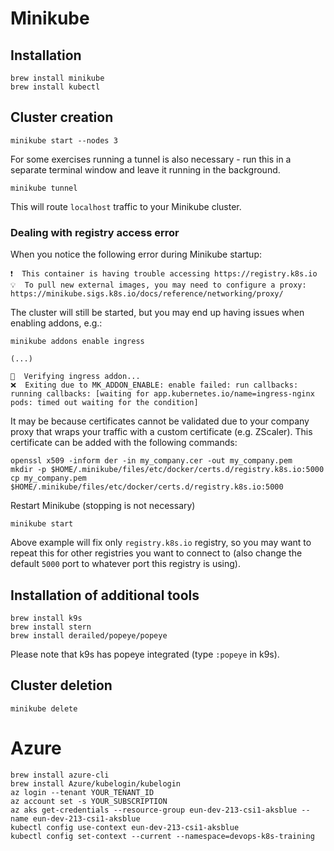 # Minikube

## Installation

    brew install minikube
    brew install kubectl

## Cluster creation

    minikube start --nodes 3

For some exercises running a tunnel is also necessary - run this in a separate terminal window and leave it running in the background.

    minikube tunnel

This will route `localhost` traffic to your Minikube cluster.

### Dealing with registry access error

When you notice the following error during Minikube startup:

    ❗  This container is having trouble accessing https://registry.k8s.io
    💡  To pull new external images, you may need to configure a proxy: https://minikube.sigs.k8s.io/docs/reference/networking/proxy/

The cluster will still be started, but you may end up having issues when enabling addons, e.g.:
    
    minikube addons enable ingress

    (...)

    🔎  Verifying ingress addon...
    ❌  Exiting due to MK_ADDON_ENABLE: enable failed: run callbacks: running callbacks: [waiting for app.kubernetes.io/name=ingress-nginx pods: timed out waiting for the condition]

It may be because certificates cannot be validated due to your company proxy that wraps your traffic with a custom
certificate (e.g. ZScaler). This certificate can be added with the following commands:

    openssl x509 -inform der -in my_company.cer -out my_company.pem
    mkdir -p $HOME/.minikube/files/etc/docker/certs.d/registry.k8s.io:5000
    cp my_company.pem $HOME/.minikube/files/etc/docker/certs.d/registry.k8s.io:5000
    
Restart Minikube (stopping is not necessary)

    minikube start

Above example will fix only `registry.k8s.io` registry, so you may want to repeat this for other registries you want to
connect to (also change the default `5000` port to whatever port this registry is using).

## Installation of additional tools

    brew install k9s
    brew install stern
    brew install derailed/popeye/popeye

Please note that k9s has popeye integrated (type `:popeye` in k9s).

## Cluster deletion

    minikube delete

# Azure
    brew install azure-cli
    brew install Azure/kubelogin/kubelogin
    az login --tenant YOUR_TENANT_ID
    az account set -s YOUR_SUBSCRIPTION
    az aks get-credentials --resource-group eun-dev-213-csi1-aksblue --name eun-dev-213-csi1-aksblue
    kubectl config use-context eun-dev-213-csi1-aksblue
    kubectl config set-context --current --namespace=devops-k8s-training
